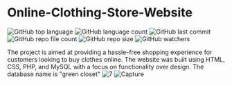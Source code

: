 # Online-Clothing-Store-Website
![GitHub top language](https://img.shields.io/github/languages/top/shihabmuhtasim/Online-Clothing-Store-Website?color=7CC0F5) 
![GitHub language count](https://img.shields.io/github/languages/count/shihabmuhtasim/Online-Clothing-Store-Website?color=CC99FF) 
![GitHub last commit](https://img.shields.io/github/last-commit/shihabmuhtasim/Online-Clothing-Store-Website?color=CC99FF) 
![GitHub repo file count](https://img.shields.io/github/directory-file-count/shihabmuhtasim/Online-Clothing-Store-Website?color=CC99FF)
![GitHub repo size](https://img.shields.io/github/repo-size/shihabmuhtasim/Online-Clothing-Store-Website?color=CC99FF)
![GitHub watchers](https://img.shields.io/github/watchers/shihabmuhtasim/Online-Clothing-Store-Website?style=social)

The project is aimed at providing a hassle-free shopping experience for customers looking to buy clothes online. The website was built using HTML, CSS, PHP, and MySQL with a focus on functionality over design.
The database name is "green closet"
![7](https://user-images.githubusercontent.com/92597456/233393205-ac9180c5-ad3d-47e4-8505-8c43eec2879e.png)
![Capture](https://user-images.githubusercontent.com/92597456/232618394-30b5d51d-dd14-4500-9494-477f2bc76b01.PNG)
